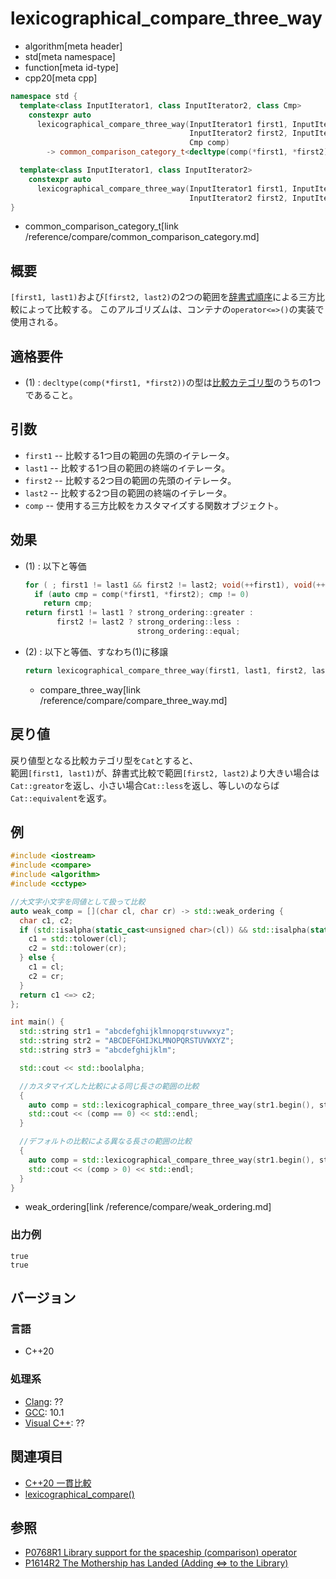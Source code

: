 # lexicographical_compare_three_way
* algorithm[meta header]
* std[meta namespace]
* function[meta id-type]
* cpp20[meta cpp]

```cpp
namespace std {
  template<class InputIterator1, class InputIterator2, class Cmp>
    constexpr auto
      lexicographical_compare_three_way(InputIterator1 first1, InputIterator1 last1,
                                        InputIterator2 first2, InputIterator2 last2,
                                        Cmp comp)
        -> common_comparison_category_t<decltype(comp(*first1, *first2)), strong_ordering>; // (1)

  template<class InputIterator1, class InputIterator2>
    constexpr auto
      lexicographical_compare_three_way(InputIterator1 first1, InputIterator1 last1,
                                        InputIterator2 first2, InputIterator2 last2);       // (2)
}
```
* common_comparison_category_t[link /reference/compare/common_comparison_category.md]


## 概要

`[first1, last1)`および`[first2, last2)`の2つの範囲を[辞書式順序](lexicographical_compare.md)による三方比較によって比較する。
このアルゴリズムは、コンテナの`operator<=>()`の実装で使用される。


## 適格要件

- (1) : `decltype(comp(*first1, *first2))`の型は[比較カテゴリ型](/reference/compare.md)のうちの1つであること。

## 引数

- `first1` -- 比較する1つ目の範囲の先頭のイテレータ。
- `last1` -- 比較する1つ目の範囲の終端のイテレータ。
- `first2` -- 比較する2つ目の範囲の先頭のイテレータ。
- `last2` -- 比較する2つ目の範囲の終端のイテレータ。
- `comp` -- 使用する三方比較をカスタマイズする関数オブジェクト。

## 効果

- (1) : 以下と等価
  ```cpp
  for ( ; first1 != last1 && first2 != last2; void(++first1), void(++first2) )
    if (auto cmp = comp(*first1, *first2); cmp != 0)
      return cmp;
  return first1 != last1 ? strong_ordering::greater :
         first2 != last2 ? strong_ordering::less :
                           strong_ordering::equal;
  ```

- (2) : 以下と等価、すなわち(1)に移譲
  ```cpp
  return lexicographical_compare_three_way(first1, last1, first2, last2, compare_three_way());
  ```
  * compare_three_way[link /reference/compare/compare_three_way.md]


## 戻り値

戻り値型となる比較カテゴリ型を`Cat`とすると、  
範囲`[first1, last1)`が、辞書式比較で範囲`[first2, last2)`より大きい場合は`Cat::greator`を返し、小さい場合`Cat::less`を返し、等しいのならば`Cat::equivalent`を返す。

## 例
```cpp example
#include <iostream>
#include <compare>
#include <algorithm>
#include <cctype>

//大文字小文字を同値として扱って比較
auto weak_comp = [](char cl, char cr) -> std::weak_ordering {
  char c1, c2;
  if (std::isalpha(static_cast<unsigned char>(cl)) && std::isalpha(static_cast<unsigned char>(cr))) {
    c1 = std::tolower(cl);
    c2 = std::tolower(cr);
  } else {
    c1 = cl;
    c2 = cr;
  }
  return c1 <=> c2;
};

int main() {
  std::string str1 = "abcdefghijklmnopqrstuvwxyz";
  std::string str2 = "ABCDEFGHIJKLMNOPQRSTUVWXYZ";
  std::string str3 = "abcdefghijklm";

  std::cout << std::boolalpha;

  //カスタマイズした比較による同じ長さの範囲の比較
  {
    auto comp = std::lexicographical_compare_three_way(str1.begin(), str1.end(), str2.begin(), str2.end(), weak_comp);
    std::cout << (comp == 0) << std::endl;
  }

  //デフォルトの比較による異なる長さの範囲の比較
  {
    auto comp = std::lexicographical_compare_three_way(str1.begin(), str1.end(), str3.begin(), str3.end());
    std::cout << (comp > 0) << std::endl;
  }
}
```
  * weak_ordering[link /reference/compare/weak_ordering.md]

### 出力例
```
true
true
```

## バージョン
### 言語
- C++20

### 処理系
- [Clang](/implementation.md#clang): ??
- [GCC](/implementation.md#gcc): 10.1
- [Visual C++](/implementation.md#visual_cpp): ??

## 関連項目

- [C++20 一貫比較](/lang/cpp20/consistent_comparison.md)
- [lexicographical_compare()](lexicographical_compare.md)


## 参照

- [P0768R1 Library support for the spaceship (comparison) operator](http://wg21.link/p0768)
- [P1614R2 The Mothership has Landed (Adding <=> to the Library)](http://wg21.link/p1614)
